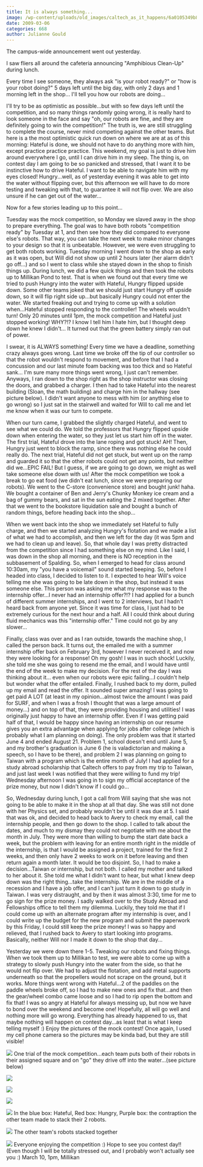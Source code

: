 ```yaml
---
title: It is always something...
image: /wp-content/uploads/old_images/caltech_as_it_happens/6a0105349b8251970b011168c634ef970c.jpg
date: 2009-03-06
categories: 668
author: Julianne Gould
---
```



The campus-wide announcement went out yesterday.

I saw fliers all around the cafeteria announcing "Amphibious Clean-Up" during lunch.

Every time I see someone, they always ask "is your robot ready?" or "how is your robot doing?"
5 days left until the big day, with only 2 days and 1 morning left in the shop... I'll tell you how our robots are doing...

I'll try to be as optimistic as possible...but with so few days left until the competition, and so many things randomly going wrong, it is really hard to look someone in the face and say "oh, our robots are fine, and they are definitely going to win the competition!" The truth is, we are still struggling to complete the course, never mind competing against the other teams. But here is a the most optimistic quick run down on where we are at as of this morning:
Hateful is done, we should not have to do anything more with him, except practice practice practice. This weekend, my goal is just to drive him around everywhere I go, until I can drive him in my sleep. The thing is, on contest day I am going to be so panicked and stressed, that I want it to be instinctive how to drive Hateful. I want to be able to navigate him with my eyes closed!
Hungry...well, as of yesterday evening it was able to get into the water without flipping over, but this afternoon we will have to do more testing and tweaking with that, to guarantee it will not flip over. We are also unsure if he can get out of the water...

Now for a few stories leading up to this point...

Tuesday was the mock competition, so Monday we slaved away in the shop to prepare everything. The goal was to have both robots "competition ready" by Tuesday at 1, and then see how they did compared to everyone else's robots. That way, you can take the next week to make minor changes to your design so that it is unbeatable. However, we were even struggling to get both robots working. Tuesday morning I went down to the shop as early as it was open, but Will did not show up until 2 hours later (her alarm didn't go off...) and so I went to class while she stayed down in the shop to finish things up. During lunch, we did a few quick things and then took the robots up to Millikan Pond to test. That is when we found out that every time we tried to push Hungry into the water with Hateful, Hungry flipped upside down. Some other teams joked that we should just start Hungry off upside down, so it will flip right side up...but basically Hungry could not enter the water. We started freaking out and trying to come up with a solution when...Hateful stopped responding to the controller! The wheels wouldn't turn! Only 20 minutes until 1pm, the mock competition and Hateful just stopped working! WHY?!? I know I tell him I hate him, but I thought deep down he knew I didn't... It turned out that the green battery simply ran out of power.

I swear, it is ALWAYS something! Every time we have a deadline, something crazy always goes wrong. Last time we broke off the tip of our controller so that the robot wouldn't respond to movement, and before that I had a concussion and our last minute foam backing was too thick and so Hateful sank... I'm sure many more things went wrong, I just can't remember. Anyways, I ran down to the shop right as the shop instructor was closing the doors, and grabbed a charger. I then had to take Hateful into the nearest building (Sloan, the math building) and charge him in the hallway (see picture below). I didn't want anyone to mess with him (or anything else to go wrong) so I just sat in the stairwell and waited for Will to call me and let me know when it was our turn to compete.

When our turn came, I grabbed the slightly charged Hateful, and went to see what we could do. We told the professors that Hungry flipped upside down when entering the water, so they just let us start him off in the water. The first trial, Hateful drove into the lane roping and got stuck! AH! Then, Hungry just went to block the ramp, since there was nothing else he could really do. The next trial, Hateful did not get stuck, but went up on the ramp and guarded it so that the other robots could not get any points, but neither did we...EPIC FAIL! But I guess, if we are going to go down, we might as well take someone else down with us!
After the mock competition we took a break to go eat food (we didn't eat lunch, since we were preparing our robots). We went to the C-store (convenience store) and bought junk! haha. We bought a container of Ben and Jerry's Chunky Monkey ice cream and a bag of gummy bears, and sat in the sun eating the 2 mixed together. After that we went to the bookstore liquidation sale and bought a bunch of random things, before heading back into the shop...

When we went back into the shop we immediately set Hateful to fully charge, and then we started analyzing Hungry's flotation and we made a list of what we had to accomplish, and then we left for the day (it was 5pm and we had to clean up and leave). 
So, that whole day I was pretty distracted from the competition since I had something else on my mind. Like I said, I was down in the shop all morning, and there is NO reception in the subbasement of Spalding. So, when I emerged to head for class around 10:30am, my "you have a voicemail" sound started beeping. So, before I headed into class, I decided to listen to it. I expected to hear Will's voice telling me she was going to be late down in the shop, but instead it was someone else. This person was asking me what my response was to the internship offer...I never had an internship offer?!? I had applied for a bunch of different summer internships, and I went to 2 interviews, but I hadn't heard back from anyone yet. Since it was time for class, I just had to be extremely curious for the next hour and a half. All I could think about during fluid mechanics was this "internship offer." Time could not go by any slower...

Finally, class was over and as I ran outside, towards the machine shop, I called the person back. It turns out, the emailed me with a summer internship offer back on February 3rd, however I never received it, and now they were looking for a response! Oh my gosh! I was in such shock! Luckily, she told me she was going to resend me the email, and I would have until the end of the week to make my decision. For the rest of the day I was thinking about it... even when our robots were epic failing...I couldn't help but wonder what the offer entailed. Finally, I rushed back to my dorm, pulled up my email and read the offer. It sounded super amazing! I was going to get paid A LOT (at least in my opinion...almost twice the amount I was paid for SURF, and when I was a frosh I thought that was a large amount of money...) and on top of that, they were providing housing and utilities! I was originally just happy to have an internship offer. Even if I was getting paid half of that, I would be happy since having an internship on our resume gives you an extra advantage when applying for jobs after college (which is probably what I am planning on doing). The only problem was that it started June 4 and ended August 21. Problem 1, school doesn't end until June 5, and my brother's graduation is June 6 (he is valadictorian and making a speech, so I have to be there), and problem 2 I was planning on going to Taiwan with a program which is the entire month of July! I had applied for a study abroad scholarship that Caltech offers to pay from my trip to Taiwan, and just last week I was notified that they were willing to fund my trip! Wednesday afternoon I was going in to sign my official acceptance of the prize money, but now I didn't know if I could go...

So, Wednesday during lunch, I got a call from Will saying that she was not going to be able to make it in the shop at all that day. She was still not done with her Physics set, and probably wouldn't be until it was due at 5. I said that was ok, and decided to head back to Avery to check my email, call the internship people, and then go down to the shop. I called to talk about the dates, and much to my dismay they could not negotiate with me about the month in July. They were more than willing to bump the start date back a week, but the problem with leaving for an entire month right in the middle of the internship, is that I would be assigned a project, trained for the first 2 weeks, and then only have 2 weeks to work on it before leaving and then return again a month later. It would be too disjoint. So, I had to make a decision...Taiwan or internship, but not both. I called my mother and talked to her about it. She told me what I didn't want to hear, but what I knew deep down was the right thing...take the internship. We are in the middle of a recession and I have a job offer, and I can't just turn it down to go study in Taiwan. I was very distraught, and by then it was almost 3:30, time for me to go sign for the prize money. I sadly walked over to the Study Abroad and Fellowships office to tell them my dilemma. Luckily, they told me that if I could come up with an alternate program after my internship is over, and I could write up the budget for the new program and submit the paperwork by this Friday, I could still keep the prize money! I was so happy and relieved, that I rushed back to Avery to start looking into programs. Basically, neither Will nor I made it down to the shop that day...

Yesterday we were down there 1-5. Tweaking our robots and fixing things. When we took them up to Millikan to test, we were able to come up with a strategy to slowly push Hungry into the water from the side, so that he would not flip over. We had to adjust the flotation, and add metal supports underneath so that the propellers would not scrape on the ground, but it works. More things went wrong with Hateful...2 of the paddles on the paddle wheels broke off, so I had to make new ones and fix that...and then the gear/wheel combo came loose and so I had to rip open the bottom and fix that! I was so angry at Hateful for always messing up, but now we have to bond over the weekend and become one! Hopefully, all will go well and nothing more will go wrong. Everything has already happened to us, that maybe nothing will happen on contest day...as least that is what I keep telling myself :)
Enjoy the pictures of the mock contest! Once again, I used my cell phone camera so the pictures may be kinda bad, but they are still visible! 

![](/old_images/caltech_as_it_happens/6a0105349b8251970b0112793a815c28a4.jpg) One trial of the mock competition...each team puts both of their robots in their assigned square and on "go" they drive off into the water...(see picture below)


![](/old_images/caltech_as_it_happens/6a0105349b8251970b011168c6363c970c.jpg) 


![](/old_images/caltech_as_it_happens/6a0105349b8251970b011168c636a4970c.jpg)

![](/old_images/caltech_as_it_happens/6a0105349b8251970b0112793a836f28a4.jpg)

![](/old_images/caltech_as_it_happens/6a0105349b8251970b011168c637ff970c.jpg) In the blue box: Hateful, Red box: Hungry, Purple box: the contraption the other team made to stack their 2 robots.


![](/old_images/caltech_as_it_happens/6a0105349b8251970b0112793a849f28a4.jpg) The other team's robots stacked together


![](/old_images/caltech_as_it_happens/6a0105349b8251970b011168c638e4970c.jpg) Everyone enjoying the competition :)
Hope to see you contest day!! (Even though I will be totally stressed out, and I probably won't actually see you :) March 10, 1pm, Millikan

